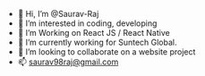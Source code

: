 - 👋 Hi, I’m @Saurav-Raj
- 👀 I’m interested in coding, developing
- 👀 I’m Working on React JS / React Native
- 🌱 I’m currently working for Suntech Global.
- 💞️ I’m looking to collaborate on a website project
- 📫 saurav98raj@gmail.com

<!---
Saurav-Ra/Saurav-Ra is a ✨ special ✨ repository because its `README.md` (this file) appears on your GitHub profile.
You can click the Preview link to take a look at your changes.
--->
